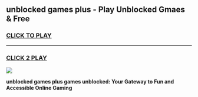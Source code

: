 
## unblocked games plus - Play Unblocked Gmaes & Free
<h3>
<a href="https://news.freeplayer.one?title=unblocked_games_plus&ref=16F">CLICK TO PLAY</a></h3>
<hr>

<h3>
<a href="https://news.freeplayer.one?title=unblocked_games_plus&ref=16F">CLICK 2 PLAY</a>
  
</h3>

<a href="https://news.freeplayer.one?title=unblocked_games_plus&ref=16F/"><img src="https://clearcache.store/games.png"></a>


**unblocked games plus games unblocked: Your Gateway to Fun and Accessible Online Gaming**
